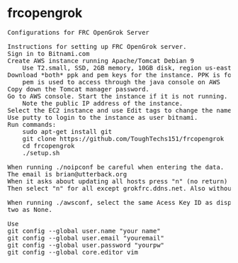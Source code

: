 # frcopengrok
<pre>
Configurations for FRC OpenGrok Server

Instructions for setting up FRC OpenGrok server.
Sign in to Bitnami.com
Create AWS instance running Apache/Tomcat Debian 9
	Use T2.small, SSD, 2GB memory, 10GB disk, region us-east-1
Download *both* ppk and pem keys for the instance. PPK is for putty.
	pem is used to access through the java console on AWS 
Copy down the Tomcat manager password. 
Go to AWS console. Start the instance if it is not running. 
	Note the public IP address of the instance.
Select the EC2 instance and use Edit tags to change the name to frcgrok-tomcat-be
Use putty to login to the instance as user bitnami. 
Run commands:
	sudo apt-get install git
	git clone https://github.com/ToughTechs151/frcopengrok
	cd frcopengrok
	./setup.sh

When running ./noipconf be careful when entering the data.
The email is brian@utterback.org
When it asks about updating all hosts press "n" (no return)
Then select "n" for all except grokfrc.ddns.net. Also without return.

When running ./awsconf, select the same Acess Key ID as displayed. Enter the Secret key. Leave the other
two as None.

Use 
git config --global user.name "your name" 
git config --global user.email "youremail" 
git config --global user.password "yourpw" 
git config --global core.editor vim



</pre>

